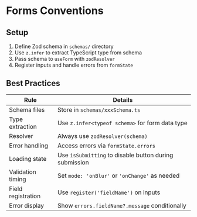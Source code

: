 # Forms Conventions

## Setup

1. Define Zod schema in `schemas/` directory
2. Use `z.infer` to extract TypeScript type from schema
3. Pass schema to `useForm` with `zodResolver`
4. Register inputs and handle errors from `formState`

## Best Practices

| Rule | Details |
|------|---------|
| Schema files | Store in `schemas/xxxSchema.ts` |
| Type extraction | Use `z.infer<typeof schema>` for form data type |
| Resolver | Always use `zodResolver(schema)` |
| Error handling | Access errors via `formState.errors` |
| Loading state | Use `isSubmitting` to disable button during submission |
| Validation timing | Set `mode: 'onBlur'` or `'onChange'` as needed |
| Field registration | Use `register('fieldName')` on inputs |
| Error display | Show `errors.fieldName?.message` conditionally |
